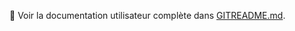 <!-- README.md (redirige vers GITREADME.md) -->

🔗 Voir la documentation utilisateur complète dans [GITREADME.md](./GITREADME.md).
